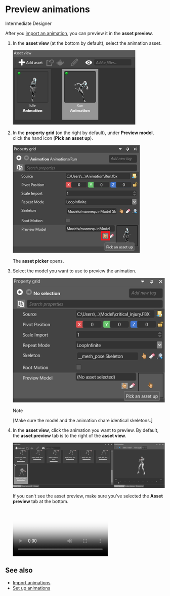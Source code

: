 # Preview animations

<span class="label label-doc-level">Intermediate</span>
<span class="label label-doc-audience">Designer</span>

After you [import an animation](import-animations.md), you can preview it in the **asset preview**.

1. In the **asset view** (at the bottom by default), select the animation asset.

    ![Select asset](media/select-asset.png)

2. In the **property grid** (on the right by default), under **Preview model**, click the hand icon (**Pick an asset up**).

    ![Pick an asset up](media/pick-an-asset-up.png)

    The **asset picker** opens.

3. Select the model you want to use to preview the animation.

    ![Pick an asset up](media/animations-import-animations-preview-animation-pick-an-asset.png)

    >[!Note]
    >[Make sure the model and the animation share identical skeletons.]

4. In the **asset view**, click the animation you want to preview. By default, the **asset preview** tab is to the right of the **asset view**.

    ![Asset preview tab](media/animations-import-animations-asset-preview-tab.png)

    If you can't see the asset preview, make sure you've selected the **Asset preview** tab at the bottom.

    <p>
    <video autoplay loop class="responsive-video" poster="media\animations-import-animations-animation-preview.jpg">
       <source src="media\animations-import-animations-animation-preview.mp4" type="video/mp4">
    </video>
    </p>

## See also

* [Import animations](import-animations.md)
* [Set up animations](set-up-animations.md)